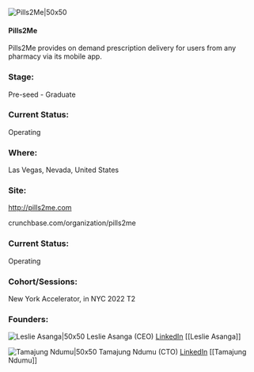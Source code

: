 

![Pills2Me|50x50](https://apimg.techstars.com/connect/images/image_files/6247078ef01b4e14f48b35f9/original/Untitled_design_%284%29.png)

#### Pills2Me
Pills2Me provides on demand prescription delivery for users from any pharmacy via its mobile app.

### Stage: 
Pre-seed - Graduate 

### Current Status: 
Operating

### Where:
Las Vegas, Nevada, United States

### Site:
http://pills2me.com



crunchbase.com/organization/pills2me

### Current Status: 
Operating

### Cohort/Sessions: 
New York Accelerator, in NYC 2022 T2

### Founders: 

![Leslie Asanga|50x50](https://www.f6s.com/static-resource/images/profile-placeholder-user.jpg) Leslie Asanga (CEO) [LinkedIn](https://linkedin.com/in/leslie-asanga-134b48143) [[Leslie Asanga]]

![Tamajung Ndumu|50x50]() Tamajung Ndumu (CTO) [LinkedIn](https://linkedin.com/in/tamajung-ndumu-26aaa732) [[Tamajung Ndumu]]


